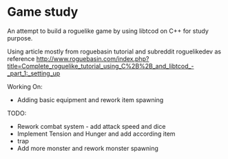 # Game study

An attempt to build a roguelike game by using libtcod on C++ for study purpose.

Using article mostly from roguebasin tutorial and subreddit roguelikedev as reference
http://www.roguebasin.com/index.php?title=Complete_roguelike_tutorial_using_C%2B%2B_and_libtcod_-_part_1:_setting_up

Working On:
- Adding basic equipment and rework item spawning


TODO:
- Rework combat system - add attack speed and dice
- Implement Tension and Hunger and add according item
- trap
- Add more monster and rework monster spawning
